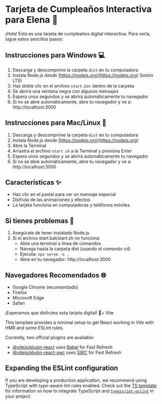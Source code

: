 # Tarjeta de Cumpleaños Interactiva para Elena 🎂

¡Hola! Esta es una tarjeta de cumpleaños digital interactiva. Para verla, sigue estos sencillos pasos:

## Instrucciones para Windows 💻

1. Descarga y descomprime la carpeta `dist` en tu computadora
2. Instala Node.js desde [https://nodejs.org](https://nodejs.org) (botón LTS)
3. Haz doble clic en el archivo `start.bat` dentro de la carpeta
4. Se abrirá una ventana negra con algunos mensajes
5. Espera unos segundos y se abrirá automáticamente tu navegador
6. Si no se abre automáticamente, abre tu navegador y ve a: http://localhost:3000

## Instrucciones para Mac/Linux 🍎

1. Descarga y descomprime la carpeta `dist` en tu computadora
2. Instala Node.js desde [https://nodejs.org](https://nodejs.org)
3. Abre la Terminal
4. Arrastra el archivo `start.sh` a la Terminal y presiona Enter
5. Espera unos segundos y se abrirá automáticamente tu navegador
6. Si no se abre automáticamente, abre tu navegador y ve a: http://localhost:3000

## Características ✨
- Haz clic en el pastel para ver un mensaje especial
- Disfruta de las animaciones y efectos
- La tarjeta funciona en computadoras y teléfonos móviles

## Si tienes problemas 🤔

1. Asegúrate de tener instalado Node.js
2. Si el archivo start.bat/start.sh no funciona:
   - Abre una terminal o línea de comandos
   - Navega hasta la carpeta dist (usando el comando cd)
   - Ejecuta: `npx serve -s .`
   - Abre en tu navegador: http://localhost:3000

## Navegadores Recomendados 🌐
- Google Chrome (recomendado)
- Firefox
- Microsoft Edge
- Safari

¡Esperamos que disfrutes esta tarjeta digital! 🌟+ Vite

This template provides a minimal setup to get React working in Vite with HMR and some ESLint rules.

Currently, two official plugins are available:

- [@vitejs/plugin-react](https://github.com/vitejs/vite-plugin-react/blob/main/packages/plugin-react) uses [Babel](https://babeljs.io/) for Fast Refresh
- [@vitejs/plugin-react-swc](https://github.com/vitejs/vite-plugin-react/blob/main/packages/plugin-react-swc) uses [SWC](https://swc.rs/) for Fast Refresh

## Expanding the ESLint configuration

If you are developing a production application, we recommend using TypeScript with type-aware lint rules enabled. Check out the [TS template](https://github.com/vitejs/vite/tree/main/packages/create-vite/template-react-ts) for information on how to integrate TypeScript and [`typescript-eslint`](https://typescript-eslint.io) in your project.
